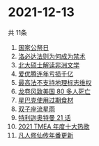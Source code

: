 # 2021-12-13
  共 11条

  <!-- BEGIN -->
  <!-- 最后更新时间:Mon Dec 13 2021 22:09:18 GMT+0000 (Coordinated Universal Time) -->
  1. [国家公祭日](https://www.zhihu.com/search?q=国家公祭日)
1. [洛必达法则为何成为禁术](https://www.zhihu.com/search?q=洛必达法则)
1. [北大硕士解读非洲文学](https://www.zhihu.com/search?q=非洲文学)
1. [爱优腾连年亏损千亿](https://www.zhihu.com/search?q=爱优腾)
1. [最高法不支持地理标志维权](https://www.zhihu.com/search?q=地理标志维权)
1. [龙卷风致美国 80 多人死亡](https://www.zhihu.com/search?q=龙卷风)
1. [星巴克使用过期食材](https://www.zhihu.com/search?q=星巴克)
1. [双子座流星雨](https://www.zhihu.com/search?q=流星雨)
1. [特利迦奥特曼 21 话](https://www.zhihu.com/search?q=特利迦奥特曼)
1. [2021 TMEA 年度十大热歌](https://www.zhihu.com/search?q=年度十大热歌)
1. [凡人修仙传年番更新](https://www.zhihu.com/search?q=凡人修仙传)
  <!-- END -->
  